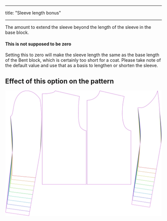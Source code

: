 - - -
title: "Sleeve length bonus"
- - -

The amount to extend the sleeve beyond the length of the sleeve in the base block.

<Note>

#### This is not supposed to be zero

Setting this to zero will make the sleeve length the same as the base length of the Bent block,
which is certainly too short for a coat.
Please take note of the default value and use that as a basis to lengthen or shorten the sleeve.

</Note>

## Effect of this option on the pattern

![This image shows the effect of this option by superimposing several variants that have a different value for this option](bent_sleevelengthbonus_sample.svg "Effect of this option on the pattern")
